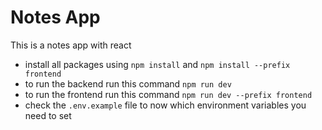 # Notes App
This is a notes app with react
- install all packages using `npm install` and `npm install --prefix frontend`
- to run the backend run this command `npm run dev`
- to run the frontend run this command `npm run dev --prefix frontend`
- check the `.env.example` file to now which environment variables you need to set

